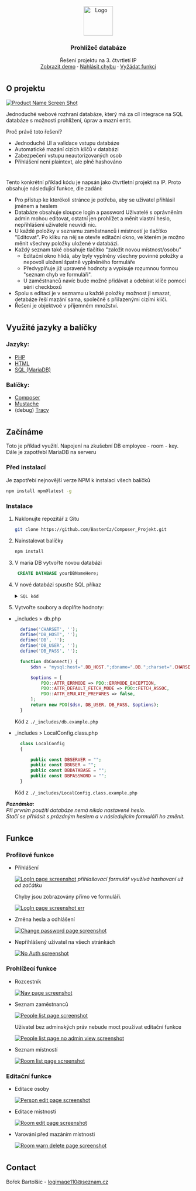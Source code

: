
<!-- PROJECT LOGO -->
<br />
<p align="center">
  <a href="https://github.com/BasterCz/DB_view_IP">
    <img src="images/logo.png" alt="Logo" width="80" height="80">
  </a>

  <h3 align="center">Prohlížeč databáze</h3>

  <p align="center">
    Řešení projektu na 3. čtvrtletí IP
    <br />
    <a href="http://a2018bartbo.delta-www.cz/">Zobrazit demo</a>
    ·
    <a href="https://github.com/BasterCz/DB_view_IP/issues">Nahlásit chybu</a>
    ·
    <a href="https://github.com/BasterCz/DB_view_IP/issues">Vyžádat funkci</a>
  </p>
</p>

#

<!-- ABOUT THE PROJECT -->
## O projektu

[![Product Name Screen Shot][product-screenshot]](http://a2018bartbo.delta-www.cz/pages/room/mistnosti.php)

Jednoduché webové rozhraní databáze, který má za cíl integrace na SQL databáze s možností prohlížení, úprav a mazní entit.

Proč právě toto řešení?
* Jednoduché UI a validace vstupu databáze
* Automatické mazání cizích klíčů v databázi
* Zabezpečení vstupu neautorizovaných osob
* Přihlášení není plaintext, ale plně hashováno

#
Tento konkrétní příklad kódu je napsán jako čtvrtletní projekt na IP. Proto obsahuje následující funkce, dle zadání:

* Pro přístup ke kterékoli stránce je potřeba, aby se uživatel přihlásil jménem a heslem
* Databáze obsahuje sloupce login a password Uživatelé s oprávněním admin mohou editovat, ostatní jen prohlížet a měnit vlastní heslo, nepřihlášení uživatelé neuvidí nic.
* U každé položky v seznamu zaměstnanců i místností je tlačítko "Editovat". Po kliku na něj se otevře editační okno, ve kterém je možno měnit všechny položky uložené v databázi.
* Každý seznam také obsahuje tlačítko "založit novou místnost/osobu"
  * Editační okno hlídá, aby byly vyplněny všechny povinné položky a nepovolí uložení špatně vyplněného formuláře
  * Předvyplňuje již upravené hodnoty a vypisuje rozumnou formou "seznam chyb ve formuláři".
  * U zaměstnanců navíc bude možné přidávat a odebírat klíče pomocí sérii checkboxů
* Spolu s editací je v seznamu u každé položky možnost ji smazat, detabáze řeší mazání sama, společně s přiřazenými cizími klíči.
* Řešení je objektvoé v příjemném množství.

#

## Využité jazyky a balíčky

### Jazyky:
* [PHP](https://www.php.net/)
* [HTML](https://www.w3schools.com/html/)
* [SQL (MariaDB)](https://mariadb.org/)

### Balíčky:
* [Composer](https://getcomposer.org/)
* [Mustache](https://mustache.github.io/)
* (debug) [Tracy](https://github.com/nette/tracy)


#

<!-- GETTING STARTED -->
## Začínáme

Toto je příklad využití. Napojení na zkušební DB employee - room - key.
Dále je zapotřebí MariaDB na serveru


### Před instalací

Je zapotřebí nejnovější verze NPM k instalaci všech balíčků
  ```sh
  npm install npm@latest -g
  ```

### Instalace


1. Naklonujte repozitář z Gitu
   ```sh
   git clone https://github.com/BasterCz/Composer_Projekt.git
   ```
1. Nainstalovat balíčky
   ```sh
   npm install
   ```
1. V maria DB vytvořte novou databázi
   ```sql
    CREATE DATABASE yourDBNameHere;
   ```
1. V nové databázi spusťte SQL příkaz
    <details>
      <summary>
       <code>SQL kód</code>
      </summary>

        SET SQL_MODE = "NO_AUTO_VALUE_ON_ZERO";
        START TRANSACTION;
        SET time_zone = "+00:00";


        /*!40101 SET @OLD_CHARACTER_SET_CLIENT=@@CHARACTER_SET_CLIENT */;
        /*!40101 SET @OLD_CHARACTER_SET_RESULTS=@@CHARACTER_SET_RESULTS */;
        /*!40101 SET @OLD_COLLATION_CONNECTION=@@COLLATION_CONNECTION */;
        /*!40101 SET NAMES utf8mb4 */;

        --
        -- Database: `yourDBNameHere`
        --

        -- --------------------------------------------------------

        --
        -- Table structure for table `employee`
        --


        DROP TABLE IF EXISTS `employee`;
        CREATE TABLE IF NOT EXISTS `employee` (
        `employee_id` int(11) NOT NULL AUTO_INCREMENT,
        `name` varchar(255) COLLATE utf8mb4_czech_ci NOT NULL,
        `surname` varchar(255) COLLATE utf8mb4_czech_ci NOT NULL,
        `job` varchar(255) COLLATE utf8mb4_czech_ci NOT NULL,
        `wage` int(11) NOT NULL,
        `room` int(11) NOT NULL,
        `login` varchar(255) COLLATE utf8mb4_czech_ci DEFAULT NULL,
        `password` varchar(255) COLLATE utf8mb4_czech_ci DEFAULT NULL,
        `admin` tinyint(1) NOT NULL DEFAULT '0',
        PRIMARY KEY (`employee_id`),
        UNIQUE KEY `login` (`login`),
        KEY `employee_room_IDX` (`room`) USING BTREE
        ) ENGINE=InnoDB AUTO_INCREMENT=36 DEFAULT CHARSET=utf8mb4 COLLATE=utf8mb4_czech_ci;

        --
        -- Dumping data for table `employee`
        --

        INSERT INTO `employee` (`employee_id`, `name`, `surname`, `job`, `wage`, `room`, `login`, `password`, `admin`) VALUES
        (1, 'Jan', 'Volhejn', 'ředitel', 69000, 1, 'voljan@example.com', '', 1),
        (3, 'Sebastian', 'Tamáš', 'grafik', 69420, 2, 'tamseb@example.com', '', 1),
        (4, 'Jiřina', 'Hamáčková', 'ekonomka', 32000, 5, 'hamjir@example.com', '', 1),
        (5, 'Stanislav', 'Lorenc', 'skladník', 14000, 8, 'lorsta@example.com', '', 0),
        (6, 'Martina', 'Marková', 'skladnice', 14500, 8, 'marmar@example.com', '', 0),
        (7, 'Tomáš', 'Kalousek', 'technik', 23000, 7, 'kaltom@example.com', '', 0),
        (8, 'Jindřich', 'Holzer', 'technik', 22000, 7, 'holjin@example.com', '', 0),
        (9, 'Alena', 'Krátká', 'technik', 24000, 7, 'kraale@example.com', '', 0),
        (10, 'Stanislav', 'Janovič', 'technik', 22000, 7, 'jansta@example.com', '', 0),
        (11, 'Milan', 'Steiner', 'mistr', 30000, 7, 'stemil@example.com', '', 0),
        (34, 'Test1', 'Netěsný1', 'tester', 12313521, 21, 'test1@test.com', NULL, 0),
        (35, 'Test2', 'Testovskij2', 'tester2', 5486468, 21, 'test2@test.com', NULL, 0);

        -- --------------------------------------------------------

        --
        -- Table structure for table `key`
        --

        DROP TABLE IF EXISTS `key`;
        CREATE TABLE IF NOT EXISTS `key` (
          `key_id` int(11) NOT NULL AUTO_INCREMENT,
          `employee` int(11) NOT NULL,
          `room` int(11) NOT NULL,
          PRIMARY KEY (`key_id`),
          UNIQUE KEY `employee_room` (`employee`,`room`),
          KEY `room` (`room`)
        ) ENGINE=InnoDB AUTO_INCREMENT=567 DEFAULT CHARSET=utf8mb4 COLLATE=utf8mb4_czech_ci;

        --
        -- Dumping data for table `key`
        --

        INSERT INTO `key` (`key_id`, `employee`, `room`) VALUES
        (510, 1, 1),
        (511, 1, 3),
        (512, 1, 4),
        (513, 1, 5),
        (514, 1, 6),
        (515, 1, 7),
        (516, 1, 8),
        (517, 1, 11),
        (146, 3, 1),
        (147, 3, 2),
        (148, 3, 3),
        (149, 3, 4),
        (150, 3, 5),
        (151, 3, 6),
        (152, 3, 7),
        (153, 3, 8),
        (154, 3, 11),
        (48, 4, 2),
        (7, 4, 5),
        (36, 4, 6),
        (38, 5, 6),
        (9, 5, 8),
        (50, 5, 11),
        (39, 6, 6),
        (10, 6, 8),
        (51, 6, 11),
        (203, 7, 5),
        (204, 7, 6),
        (205, 7, 7),
        (206, 7, 11),
        (31, 8, 6),
        (2, 8, 7),
        (53, 8, 11),
        (32, 9, 6),
        (3, 9, 7),
        (54, 9, 11),
        (33, 10, 6),
        (4, 10, 7),
        (55, 10, 11),
        (518, 11, 2),
        (519, 11, 6),
        (520, 11, 7),
        (521, 11, 11),
        (561, 34, 6),
        (562, 34, 7),
        (563, 34, 8),
        (564, 34, 11),
        (565, 34, 21),
        (566, 35, 21);

        -- --------------------------------------------------------

        --
        -- Table structure for table `room`
        --

        DROP TABLE IF EXISTS `room`;
        CREATE TABLE IF NOT EXISTS `room` (
          `room_id` int(11) NOT NULL AUTO_INCREMENT,
          `no` varchar(15) COLLATE utf8mb4_czech_ci NOT NULL,
          `name` varchar(255) COLLATE utf8mb4_czech_ci NOT NULL,
          `phone` varchar(15) COLLATE utf8mb4_czech_ci DEFAULT NULL,
          PRIMARY KEY (`room_id`),
          UNIQUE KEY `no` (`no`),
          UNIQUE KEY `phone` (`phone`)
        ) ENGINE=InnoDB AUTO_INCREMENT=22 DEFAULT CHARSET=utf8mb4 COLLATE=utf8mb4_czech_ci;

        --
        -- Dumping data for table `room`
        --

        INSERT INTO `room` (`room_id`, `no`, `name`, `phone`) VALUES
        (1, '101', 'Ředitelna', '2292'),
        (2, '102', 'Kuchyňka', '2293'),
        (3, '104', 'Zasedací místnost', '2294'),
        (4, '201', 'Xerox', '2296'),
        (5, '202', 'Ekonomické', '2295'),
        (6, '203', 'Toalety', NULL),
        (7, '001', 'Dílna', '2241'),
        (8, '002', 'Sklad', '2243'),
        (11, '003', 'Šatna', NULL),
        (21, '123456789', 'Testovací místnost', '121324546897');

        --
        -- Constraints for dumped tables
        --

        --
        -- Constraints for table `employee`
        --
        ALTER TABLE `employee`
          ADD CONSTRAINT `employee_FK` FOREIGN KEY (`room`) REFERENCES `room` (`room_id`) ON DELETE CASCADE;

        --
        -- Constraints for table `key`
        --
        ALTER TABLE `key`
          ADD CONSTRAINT `fk_employee` FOREIGN KEY (`employee`) REFERENCES `employee` (`employee_id`) ON DELETE CASCADE,
          ADD CONSTRAINT `fk_room` FOREIGN KEY (`room`) REFERENCES `room` (`room_id`) ON DELETE CASCADE;
        COMMIT;

        /*!40101 SET CHARACTER_SET_CLIENT=@OLD_CHARACTER_SET_CLIENT */;
        /*!40101 SET CHARACTER_SET_RESULTS=@OLD_CHARACTER_SET_RESULTS */;
        /*!40101 SET COLLATION_CONNECTION=@OLD_COLLATION_CONNECTION */;
    </details>
1. Vytvořte soubory a doplňte hodnoty:
  * _includes > db.php
    ```php
      define('CHARSET', '');
      define("DB_HOST", '');
      define('DB', '');
      define('DB_USER', '');
      define('DB_PASS', '');

      function dbConnect() {
          $dsn = "mysql:host=".DB_HOST.";dbname=".DB.";charset=".CHARSET;

          $options = [
              PDO::ATTR_ERRMODE => PDO::ERRMODE_EXCEPTION,
              PDO::ATTR_DEFAULT_FETCH_MODE => PDO::FETCH_ASSOC,
              PDO::ATTR_EMULATE_PREPARES => false,
          ];
          return new PDO($dsn, DB_USER, DB_PASS, $options);
      }
    ```
    Kód z `./_includes/db.example.php`

  * _includes > LocalConfig.class.php
    ```php
      class LocalConfig
      {

          public const DBSERVER = "";
          public const DBUSER = "";
          public const DBDATABASE = "";
          public const DBPASSWORD = "";
      }
    ```
    Kód z `./_includes/LocalConfig.class.example.php`

<i><strong>Poznámka:</strong></i><br>
<i> Při prvním použití databáze nemá nikdo nastavené heslo.</i><br>
<i> Stačí se přhlásit s prázdným heslem a v následujícím formuláři ho změnit.</i>

#

<!-- USAGE EXAMPLES -->
## Funkce

### Profilové funkce

* Přihlášení

    [![LogIn page screenshot][login-screenshot]]()
  <i>přihlašovací formulář využívá hashovaní už od začátku</i>

     Chyby jsou zobrazovány přímo ve formuláři.

    [![LogIn page screenshot err][login-err-screenshot]]()
        
* Změna hesla a odhlášení

    [![Change password page screenshot][change_pass-screenshot]]()

* Nepřihlášený uživatel na všech stránkách

    [![No Auth screenshot][noAuth-screenshot]]()

### Prohlížecí funkce

* Rozcestník

    [![Nav page screenshot][rozcestnik-screenshot]]()


* Seznam zaměstnanců

    [![People list page screenshot][ppl_list-screenshot]]()

    Uživatel bez adminských práv nebude moct používat editační funkce

    [![People list page no admin view screenshot][ppl_list_noAdmin-screenshot]]()

* Seznam místností

    [![Room list page screenshot][room_list-screenshot]]()

### Editační funkce

* Editace osoby

    [![Person edit page screenshot][edit_ppl-screenshot]]()

* Editace místnosti

    [![Room edit page screenshot][edit_room-screenshot]]()

* Varování před mazáním místnosti

    [![Room warn delete page screenshot][delete_warn-screenshot]]()


#

<!-- CONTACT -->
## Contact

Bořek Bartolšic - logimage110@seznam.cz


[product-screenshot]: images/screenshot.png
[login-screenshot]: images/login.png
[login-err-screenshot]: images/pass_err.png
[change_pass-screenshot]: images/change_pass.png
[noAuth-screenshot]: images/noAuth.png
[ppl_list-screenshot]: images/ppl_list.png
[ppl_list_noAdmin-screenshot]: images/ppl_list_noAdmin.png
[room_list-screenshot]: images/room_list.png
[edit_ppl-screenshot]: images/edit_ppl.png
[edit_room-screenshot]: images/edit_room.png
[delete_warn-screenshot]: images/delete_warn.png
[rozcestnik-screenshot]: images/rozcestnik.png
